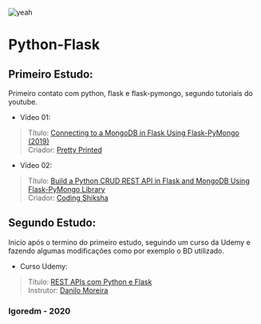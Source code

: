 ![yeah](http://badges.saporracorp.com/not-a-bug-a-feature.svg)

# Python-Flask

## Primeiro Estudo:

Primeiro contato com python, flask e flask-pymongo, segundo tutoriais do youtube.

* Vídeo 01:
> Título: [Connecting to a MongoDB in Flask Using Flask-PyMongo (2019)](https://www.youtube.com/watch?v=3ZS7LEH_XBg)  
> Criador: [Pretty Printed](https://www.youtube.com/channel/UC-QDfvrRIDB6F0bIO4I4HkQ)  

* Vídeo 02:
> Título: [Build a Python CRUD REST API in Flask and MongoDB Using Flask-PyMongo Library](https://www.youtube.com/watch?v=HyDACIfdPs0)  
> Criador: [Coding Shiksha](https://www.youtube.com/channel/UCR6d0EiC3G4WA8-Rqji6a8g)  

## Segundo Estudo:

Inicio após o termino do primeiro estudo, seguindo um curso da Udemy e fazendo algumas modificações como por exemplo o BD utilizado.

* Curso Udemy:
> Título: [REST APIs com Python e Flask](https://www.udemy.com/course/rest-apis-com-python-e-flask/)  
> Instrutor: [Danilo Moreira](https://www.udemy.com/user/danilo-moreira-dos-santos/)  

### Igoredm - 2020

